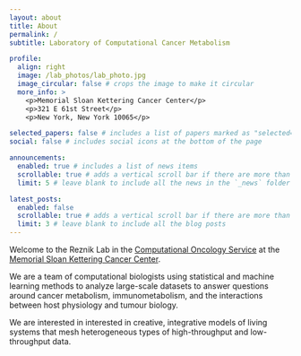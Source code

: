```yaml
---
layout: about
title: About
permalink: /
subtitle: Laboratory of Computational Cancer Metabolism

profile:
  align: right 
  image: /lab_photos/lab_photo.jpg
  image_circular: false # crops the image to make it circular
  more_info: >
    <p>Memorial Sloan Kettering Cancer Center</p>
    <p>321 E 61st Street</p>
    <p>New York, New York 10065</p>

selected_papers: false # includes a list of papers marked as "selected={true}"
social: false # includes social icons at the bottom of the page

announcements:
  enabled: true # includes a list of news items
  scrollable: true # adds a vertical scroll bar if there are more than 3 news items
  limit: 5 # leave blank to include all the news in the `_news` folder

latest_posts:
  enabled: false
  scrollable: true # adds a vertical scroll bar if there are more than 3 new posts items
  limit: 3 # leave blank to include all the blog posts
---
```


Welcome to the Reznik Lab in the [Computational Oncology Service](https://www.mskcc.org/departments/epidemiology-biostatistics/computational-oncology) at the [Memorial Sloan Kettering Cancer Center](https://www.mskcc.org/). 

We are a team of computational biologists using statistical and machine learning methods to analyze large-scale datasets to answer questions around cancer metabolism, immunometabolism, and the interactions between host physiology and tumour biology.

We are interested in interested in creative, integrative models of living systems that mesh heterogeneous types of high-throughput and low-throughput data.


<!-- Put your address / P.O. box / other info right below your picture. You can also disable any of these elements by editing `profile` property of the YAML header of your `_pages/about.md`. Edit `_bibliography/papers.bib` and Jekyll will render your [publications page](/al-folio/publications/) automatically.

Link to your social media connections, too. This theme is set up to use [Font Awesome icons](https://fontawesome.com/) and [Academicons](https://jpswalsh.github.io/academicons/), like the ones below. Add your Facebook, Twitter, LinkedIn, Google Scholar, or just disable all of them. -->
